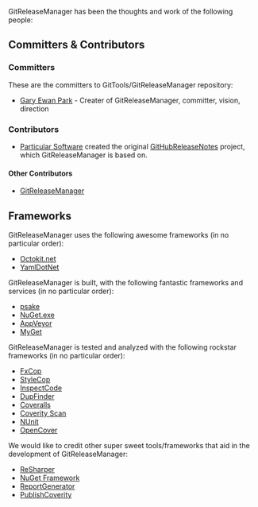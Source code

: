 GitReleaseManager has been the thoughts and work of the following people:

## Committers & Contributors

### Committers

These are the committers to GitTools/GitReleaseManager repository:

- [Gary Ewan Park](https://github.com/gep13) - Creater of GitReleaseManager, committer, vision, direction

### Contributors

- [Particular Software](http://www.particular.net/) created the original [GitHubReleaseNotes](https://github.com/Particular/GitHubReleaseNotes) project, which GitReleaseManager is based on.

#### Other Contributors

- [GitReleaseManager](https://github.com/GitTools/GitReleaseManager/graphs/contributors)

## Frameworks

GitReleaseManager uses the following awesome frameworks (in no particular order):

- [Octokit.net](https://github.com/octokit/octokit.net)
- [YamlDotNet](http://aaubry.net/pages/yamldotnet.html)

GitReleaseManager is built, with the following fantastic frameworks and services (in no particular order):

- [psake](https://github.com/psake/psake)
- [NuGet.exe](https://www.nuget.org/)
- [AppVeyor](http://www.appveyor.com/)
- [MyGet](http://www.myget.org/)

GitReleaseManager is tested and analyzed with the following rockstar frameworks (in no particular order):

- [FxCop](<https://msdn.microsoft.com/en-us/library/bb429476(v=vs.80).aspx>)
- [StyleCop](http://stylecop.codeplex.com/)
- [InspectCode](https://confluence.jetbrains.com/display/NETCOM/Introducing+InspectCode)
- [DupFinder](https://confluence.jetbrains.com/display/NETCOM/Introducing+dupFinder)
- [Coveralls](https://coveralls.io/)
- [Coverity Scan](https://scan.coverity.com/)
- [NUnit](http://www.nunit.org/)
- [OpenCover](https://github.com/opencover/opencover)

We would like to credit other super sweet tools/frameworks that aid in the development of GitReleaseManager:

- [ReSharper](https://www.jetbrains.com/resharper/)
- [NuGet Framework](https://www.nuget.org/)
- [ReportGenerator](http://danielpalme.github.io/ReportGenerator/)
- [PublishCoverity](http://www.nuget.org/packages/PublishCoverity/)
